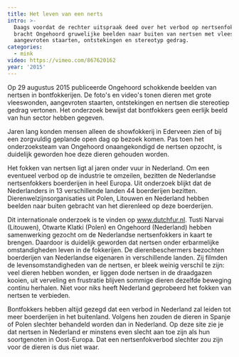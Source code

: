 ```yaml
---
title: Het leven van een nerts
intro: >-
  Daags voordat de rechter uitspraak deed over het verbod op nertsenfokken,
  bracht Ongehoord gruwelijke beelden naar buiten van nertsen met vleeswonden,
  aangevroten staarten, ontstekingen en stereotyp gedrag.
categories:
  - mink
video: https://vimeo.com/867620162
year: '2015'
---
```

Op 29 augustus 2015 publiceerde Ongehoord schokkende beelden van nertsen in bontfokkerijen. De foto's en video's tonen dieren met grote vleeswonden, aangevroten staarten, ontstekingen en nertsen die stereotiep gedrag vertonen. Het onderzoek bewijst dat bontfokkers geen eerlijk beeld van hun sector hebben gegeven.

Jaren lang konden mensen alleen de showfokkerij in Ederveen zien of bij een zorgvuldig geplande open dag op bezoek komen. Pas toen het onderzoeksteam van Ongehoord onaangekondigd de nertsen opzocht, is duidelijk geworden hoe deze dieren gehouden worden.

Het fokken van nertsen ligt al jaren onder vuur in Nederland. Om een eventueel verbod op de industrie te omzeilen, bezitten de Nederlandse nertsenfokkers boerderijen in heel Europa. Uit onderzoek blijkt dat de Nederlanders in 13 verschillende landen 44 boerderijen bezitten. Dierenwelzijnsorganisaties uit Polen, Litouwen en Nederland hebben beelden naar buiten gebracht van het dierenleed op deze boerderijen.

Dit internationale onderzoek is te vinden op www.dutchfur.nl. Tusti Narvai (Litouwen), Otwarte Klatki (Polen) en Ongehoord (Nederland) hebben samenwerking gezocht om de Nederlandse nertsenfokkers in kaart te brengen. Daardoor is duidelijk geworden dat nertsen onder erbarmelijke omstandigheden leven in de fokkerijen. De dierenbeschermers bezochten boerderijen van Nederlandse eigenaren in verschillende landen. Zij filmden de levensomstandigheden van de nertsen, er bleek weinig verschil te zijn: veel dieren hebben wonden, er liggen dode nertsen in de draadgazen kooien, uit verveling en frustratie blijven sommige dieren dezelfde beweging continu herhalen. Niet voor niks heeft Nederland geprobeerd het fokken van nertsen te verbieden.

Bontfokkers hebben altijd gezegd dat een verbod in Nederland zal leiden tot meer boerderijen in het buitenland. Volgens hen zouden de dieren in Spanje of Polen slechter behandeld worden dan in Nederland. Op deze site zie je dat nertsen in Nederland er minstens even slecht aan toe zijn als hun soortgenoten in Oost-Europa. Dat een nertsenfokverbod slechter zou zijn voor de dieren is dus niet waar.